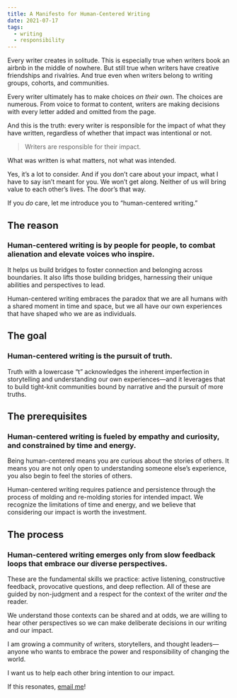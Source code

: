 ```yaml
---
title: A Manifesto for Human-Centered Writing
date: 2021-07-17
tags: 
  - writing
  - responsibility
---
```


Every writer creates in solitude. This is especially true when writers book an airbnb in the middle of nowhere. But still true when writers have creative friendships and rivalries. And true even when writers belong to writing groups, cohorts, and communities.

<!-- excerpt -->

Every writer ultimately has to make choices *on their own*. The choices are numerous. From voice to format to content, writers are making decisions with every letter added and omitted from the page. 

And this is the truth: every writer is responsible for the impact of what they have written, regardless of whether that impact was intentional or not.

> Writers are responsible for their impact.

What was written is what matters, not what was intended.

Yes, it’s a lot to consider. And if you don’t care about your impact, what I have to say isn’t meant for you. We won’t get along. Neither of us will bring value to each other’s lives. The door’s that way.

If you *do* care, let me introduce you to “human-centered writing.”

## The reason

### Human-centered writing is by people for people, to combat alienation and elevate voices who inspire.

It helps us build bridges to foster connection and belonging across boundaries. It also lifts those building bridges, harnessing their unique abilities and perspectives to lead.

Human-centered writing embraces the paradox that we are all humans with a shared moment in time and space, but we all have our own experiences that have shaped who we are as individuals.

## The goal

### Human-centered writing is the pursuit of truth.

Truth with a lowercase “t” acknowledges the inherent imperfection in storytelling and understanding our own experiences—and it leverages that to build tight-knit communities bound by narrative and the pursuit of more truths.

## The prerequisites

### Human-centered writing is fueled by empathy and curiosity, and constrained by time and energy.

Being human-centered means you are curious about the stories of others. It means you are not only open to understanding someone else’s experience, you also begin to feel the stories of others.

Human-centered writing requires patience and persistence through the process of molding and re-molding stories for intended impact. We recognize the limitations of time and energy, and we believe that considering our impact is worth the investment. 

## The process

### Human-centered writing emerges only from slow feedback loops that embrace our diverse perspectives.

These are the fundamental skills we practice: active listening, constructive feedback, provocative questions, and deep reflection. All of these are guided by non-judgment and a respect for the context of the writer *and* the reader.

We understand those contexts can be shared and at odds, we are willing to hear other perspectives so we can make deliberate decisions in our writing and our impact. 

I am growing a community of writers, storytellers, and thought leaders—anyone who wants to embrace the power and responsibility of changing the world.

I want us to help each other bring intention to our impact.

If this resonates, [email me](mailto:shoeboxjune@gmail.com)!